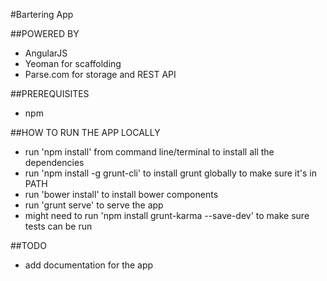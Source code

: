 #Bartering App

##POWERED BY

- AngularJS
- Yeoman for scaffolding
- Parse.com for storage and REST API

##PREREQUISITES
- npm

##HOW TO RUN THE APP LOCALLY
- run 'npm install' from command line/terminal to install all the dependencies
- run 'npm install -g grunt-cli' to install grunt globally to make sure it's in PATH
- run 'bower install' to install bower components
- run 'grunt serve' to serve the app
- might need to run 'npm install grunt-karma --save-dev' to make sure tests can be run

##TODO 
- add documentation for the app


